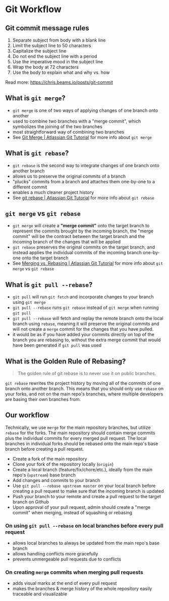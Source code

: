 # Git Workflow

## Git commit message rules

1. Separate subject from body with a blank line
2. Limit the subject line to 50 characters
3. Capitalize the subject line
4. Do not end the subject line with a period
5. Use the imperative mood in the subject line
6. Wrap the body at 72 characters
7. Use the body to explain what and why vs. how

Read more: https://chris.beams.io/posts/git-commit

## What is `git merge`?

- `git merge` is one of two ways of applying changes of one branch onto another
- used to combine two branches with a "merge commit", which symbolizes the joining of the two branches
- most straightforward way of combining two branches
- See [Git Merge | Atlassian Git Tutorial](https://www.atlassian.com/git/tutorials/using-branches/git-merge) for more info about `git merge`

## What is `git rebase`?

- `git rebase` is the second way to integrate changes of one branch onto another branch
- allows us to preserve the original commits of a branch
- "plucks" commits from a branch and attaches them one-by-one to a different commit
- enables a much cleaner project history
- See [git rebase | Atlassian Git Tutorial](https://www.atlassian.com/git/tutorials/rewriting-history/git-rebase) for more info about `git rebase`

## `git merge` vs `git rebase`

- `git merge` will create a **"merge commit"** onto the target branch to represent the commits brought by the incoming branch, the "merge commit" will be the contract between the target branch and the incoming branch of the changes that will be applied
- `git rebase` preserves the original commits on the target branch, and instead applies the individual commits of the incoming branch one-by-one onto the target branch
- See [Merging vs. Rebasing | Atlassian Git Tutorial](https://www.atlassian.com/git/tutorials/merging-vs-rebasing) for more info about `git merge` vs `git rebase`

## What is `git pull --rebase`?

- `git pull` will run `git fetch` and incorporate changes to your branch using `git merge`
- `git pull --rebase` runs `git rebase` instead of `git merge` when running `git pull`
- `git pull --rebase` will fetch and replay the remote branch onto the local branch using `rebase`, meaning it will preserve the original commits and will not create a `merge` commit for the changes that you have pulled.
- it would be as if you have added your commits directly on top of the branch you are rebasing to, without the extra merge commit that would have been generated if `git pull` was used

## What is the Golden Rule of Rebasing?

> The golden rule of git rebase is to never use it on public branches.

`git rebase` rewrites the project history by moving all of the commits of one branch onto another branch. This means that you should only use `rebase` on your forks, and not on the main repo's branches, where multiple developers are basing their own branches from.

## Our workflow

Technically, we use `merge` for the main repository branches, but utilize `rebase` for the forks. The main repository should contain merge commits plus the individual commits for every merged pull request. The local branches in individual forks should be rebased onto the main repo's base branch before creating a pull request.

- Create a fork of the main repository
- Clone your fork of the repository locally (`origin`)
- Create a local branch (feature/fix/chore/etc.), ideally from the main repo's (`upstream`) base branch
- Add changes and commits to your branch
- Use `git pull --rebase upstream master` on your local branch before creating a pull request to make sure that the incoming branch is updated
- Push your branch to your remote and create a pull request to the target branch on Github
- Upon approval of your pull request, admin should create a "merge commit" when merging, instead of squashing or rebasing

### On using `git pull --rebase` on local branches before every pull request

- allows local branches to always be updated from the main repo's base branch
- allows handling conflicts more gracefully
- prevents unmergeable pull requests due to conflicts

### On creating `merge` commits when merging pull requests

- adds visual marks at the end of every pull request
- makes the branches & merge history of the whole repository easily traceable and visualizable

